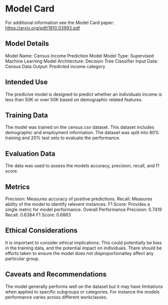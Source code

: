 # Model Card

For additional information see the Model Card paper: https://arxiv.org/pdf/1810.03993.pdf

## Model Details
Model Name: Census Income Prediction Model
Model Type: Supervised Machine Learning
Model Architecture: Decision Tree Classifier
Input Data: Census Data
Output: Predicted income category

## Intended Use
The predicive model is designed to predict whether an individuals income is less than 50K or over 50K based on demographic related features.

## Training Data
The model was trained on the census.csv dataset. This dataset includes demographic and employment information. The dataset was split into 80% training and 20% test sets to evaluate the performance.

## Evaluation Data
The data was used to assess the models accuracy, precision, recall, and f1 score.

## Metrics
Precision: Measures accuracy of positive predictions.
Recall: Measures ability of the model to identify relevent instances.
F1 Score: Provides a single metric for model performance.
Overall Performance
Precision: 0.7419
Recall: 0.6384
F1 Score: 0.6863

## Ethical Considerations
It is important to consider ethical implications. This could potentially be bias in the training data, and the potential impact on individuals. There should be efforts taken to ensure the model does not disproportionatley affect any particular group.
## Caveats and Recommendations
The model generally performs well on the dataset but it may have limitations when applied to specific subgroups or categories. For instance the models performance varies across different workclasses. 
